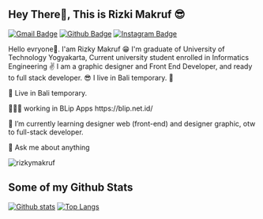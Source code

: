 ## Hey There👋, This is Rizki Makruf 😎
[![Gmail Badge](https://img.shields.io/badge/-armppy8@gmail.com-c14438?style=flat&logo=Gmail&logoColor=white&link=mailto:armppy8@gmail.com)](mailto:armppy8@gmail.com) [![Github Badge](https://img.shields.io/badge/-rizkymakruf-grey?style=flat&logo=github&logoColor=white&link=https://github.com/rizkymakruf/)](https://www.github.com/rizkymakruf/) [![Instagram Badge](https://img.shields.io/badge/-rizkyruff-purple?style=flat&logo=instagram&logoColor=white&link=https://instagram.com/rizkyruff/)](https://www.instagram.com/rizkyruff/) <p align='left'>Hello evryone👋. I'am Rizky Makruf 😁 I'm graduate of University of Technology Yogyakarta, Current university student enrolled in Informatics Engineering ✌ I am a graphic designer and Front End Developer, and ready to full stack developer. 😎 I live in Bali temporary. 🚩
</p>
<p>📍 Live in Bali temporary.
<p>👨🏽‍💻 working in BLip Apps https://blip.net.id/
<p>🌱 I’m currently learning designer web (front-end) and designer graphic, otw to full-stack developer.</p>
<p>💬 Ask me about anything</p>

<!-- ## Graphic Designer and WEB Developer -->
<p align=left> <img src=https://komarev.com/ghpvc/?username=rizkymakruf alt=rizkymakruf /> </p>

## Some of my Github Stats
[![Github stats](https://github-readme-stats.vercel.app/api?username=rizkymakruf&show_icons=true&include_all_commits=true)](https://github.com/rizkymakruf/github-readme-stats)
[![Top Langs](https://github-readme-stats.vercel.app/api/top-langs/?username=rizkymakruf&layout=compact)](https://github.com/rizkymakruf/github-readme-stats) 

<!-- [![Readme Card](https://github-readme-stats.vercel.app/api/pin/?username=rizkymakruf&repo=web-portofolio)](https://github.com/rizkymakruf/web-portofolio) -->
<!-- [![Readme Card](https://github-readme-stats.vercel.app/api/pin/?username=rizkymakruf&repo=Fluffy-Android-Application)](https://github.com/rizkymakruf/Fluffy-Android-Application) -->


